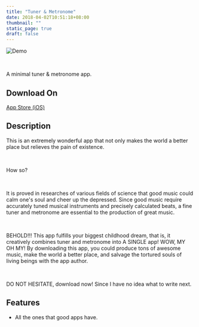 ```yaml
---
title: "Tuner & Metronome"
date: 2018-04-02T10:51:18+08:00
thumbnail: ""
static_page: true
draft: false
---
```


![Demo](/tuner-metronome/demo.png)

<br />

A minimal tuner & metronome app.

## Download On
[App Store (iOS)](https://itunes.apple.com/us/app/tuner-metronome/id1366918623)

## Description
This is an extremely wonderful app that not only makes the world a better place but relieves the pain of existence.

<br />

How so?

<br />

It is proved in researches of various fields of science that good music could calm one's soul and cheer up the depressed. Since good music require accurately tuned musical instruments and precisely calculated beats, a fine tuner and metronome are essential to the production of great music.

<br />

BEHOLD!!! This app fulfills your biggest childhood dream, that is, it creatively combines tuner and metronome into A SINGLE app! WOW, MY OH MY! By downloading this app, you could produce tons of awesome music, make the world a better place, and salvage the tortured souls of living beings with the app author.

<br />

DO NOT HESITATE, download now! Since I have no idea what to write next.

## Features
* All the ones that good apps have.